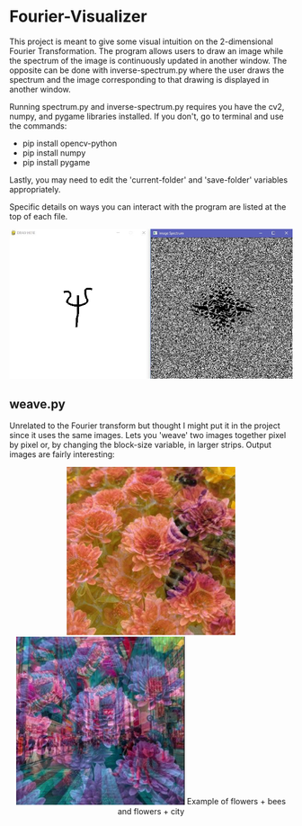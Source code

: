 # Fourier-Visualizer
This project is meant to give some visual intuition on the 2-dimensional Fourier Transformation. The program allows users to draw an image while the spectrum of the image is continuously updated in another window. The opposite can be done with inverse-spectrum.py where the user draws the spectrum and the image corresponding to that drawing is displayed in another window.

Running spectrum.py and inverse-spectrum.py requires you have the cv2, numpy, and pygame libraries installed. If you don't, go to terminal and use the commands:
- pip install opencv-python
- pip install numpy
- pip install pygame

Lastly, you may need to edit the 'current-folder' and 'save-folder' variables appropriately.

Specific details on ways you can interact with the program are listed at the top of each file.

<p align='center'>
  <img src='demo imgs/demo3.JPG' width='600'>
</p>


## weave.py
Unrelated to the Fourier transform but thought I might put it in the project since it uses the same images. Lets you 'weave' two images together pixel by pixel or, by changing the block-size variable, in larger strips. Output images are fairly interesting:

<p align='center'>
  <img src='demo imgs/demo1.JPG' width='300'>
  <img src='demo imgs/demo2.JPG' width='300'>
  Example of flowers + bees and flowers + city
</p>
